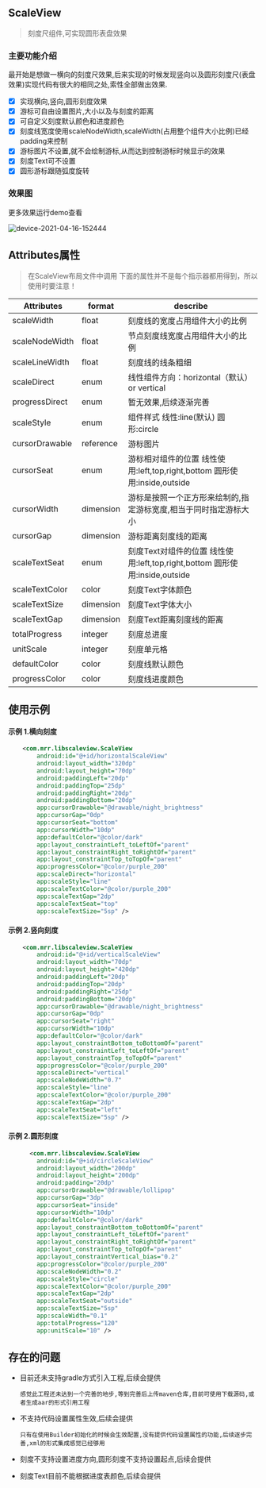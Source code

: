 
## ScaleView 
> 刻度尺组件,可实现圆形表盘效果

### 主要功能介绍
最开始是想做一横向的刻度尺效果,后来实现的时候发现竖向以及圆形刻度尺(表盘效果)实现代码有很大的相同之处,索性全部做出效果.

- [x] 实现横向,竖向,圆形刻度效果
- [x] 游标可自由设置图片,大小以及与刻度的距离
- [x] 可自定义刻度默认颜色和进度颜色
- [x] 刻度线宽度使用scaleNodeWidth,scaleWidth(占用整个组件大小比例)已经padding来控制
- [x] 游标图片不设置,就不会绘制游标,从而达到控制游标时候显示的效果
- [x] 刻度Text可不设置
- [x] 圆形游标跟随弧度旋转

### 效果图
更多效果运行demo查看

![device-2021-04-16-152444](https://user-images.githubusercontent.com/10650866/115175361-6bc25500-a0fd-11eb-9279-f42aa19f4c6f.png)


## Attributes属性
>在ScaleView布局文件中调用
下面的属性并不是每个指示器都用得到，所以使用时要注意！

|Attributes|format|describe
|---|---|---|
|scaleWidth|float|刻度线的宽度占用组件大小的比例
|scaleNodeWidth|float|节点刻度线宽度占用组件大小的比例
|scaleLineWidth|float|刻度线的线条粗细
|scaleDirect|enum|线性组件方向：horizontal（默认） or vertical 
|progressDirect|enum|暂无效果,后续逐渐完善
|scaleStyle|enum|组件样式 线性:line(默认) 圆形:circle
|cursorDrawable|reference|游标图片
|cursorSeat|enum|游标相对组件的位置 线性使用:left,top,right,bottom 圆形使用:inside,outside
|cursorWidth|dimension|游标是按照一个正方形来绘制的,指定游标宽度,相当于同时指定游标大小
|cursorGap|dimension|游标距离刻度线的距离
|scaleTextSeat|enum|刻度Text对组件的位置 线性使用:left,top,right,bottom 圆形使用:inside,outside
|scaleTextColor|color|刻度Text字体颜色
|scaleTextSize|dimension|刻度Text字体大小
|scaleTextGap|dimension|刻度Text距离刻度线的距离
|totalProgress|integer|刻度总进度
|unitScale|integer|刻度单元格
|defaultColor|color|刻度线默认颜色
|progressColor|color|刻度线进度颜色


## 使用示例

#### 示例 1.横向刻度

```xml
    <com.mrr.libscaleview.ScaleView
        android:id="@+id/horizontalScaleView"
        android:layout_width="320dp"
        android:layout_height="70dp"
        android:paddingLeft="20dp"
        android:paddingTop="25dp"
        android:paddingRight="20dp"
        android:paddingBottom="20dp"
        app:cursorDrawable="@drawable/night_brightness"
        app:cursorGap="0dp"
        app:cursorSeat="bottom"
        app:cursorWidth="10dp"
        app:defaultColor="@color/dark"
        app:layout_constraintLeft_toLeftOf="parent"
        app:layout_constraintRight_toRightOf="parent"
        app:layout_constraintTop_toTopOf="parent"
        app:progressColor="@color/purple_200"
        app:scaleDirect="horizontal"
        app:scaleStyle="line"
        app:scaleTextColor="@color/purple_200"
        app:scaleTextGap="2dp"
        app:scaleTextSeat="top"
        app:scaleTextSize="5sp" />
```

#### 示例 2.竖向刻度

```xml
    <com.mrr.libscaleview.ScaleView
        android:id="@+id/verticalScaleView"
        android:layout_width="70dp"
        android:layout_height="420dp"
        android:paddingLeft="20dp"
        android:paddingTop="20dp"
        android:paddingRight="25dp"
        android:paddingBottom="20dp"
        app:cursorDrawable="@drawable/night_brightness"
        app:cursorGap="0dp"
        app:cursorSeat="right"
        app:cursorWidth="10dp"
        app:defaultColor="@color/dark"
        app:layout_constraintBottom_toBottomOf="parent"
        app:layout_constraintLeft_toLeftOf="parent"
        app:layout_constraintTop_toTopOf="parent"
        app:progressColor="@color/purple_200"
        app:scaleDirect="vertical"
        app:scaleNodeWidth="0.7"
        app:scaleStyle="line"
        app:scaleTextColor="@color/purple_200"
        app:scaleTextGap="2dp"
        app:scaleTextSeat="left"
        app:scaleTextSize="5sp" />
```

#### 示例 2.圆形刻度

```xml
      <com.mrr.libscaleview.ScaleView
        android:id="@+id/circleScaleView"
        android:layout_width="200dp"
        android:layout_height="200dp"
        android:padding="20dp"
        app:cursorDrawable="@drawable/lollipop"
        app:cursorGap="3dp"
        app:cursorSeat="inside"
        app:cursorWidth="10dp"
        app:defaultColor="@color/dark"
        app:layout_constraintBottom_toBottomOf="parent"
        app:layout_constraintLeft_toLeftOf="parent"
        app:layout_constraintRight_toRightOf="parent"
        app:layout_constraintTop_toTopOf="parent"
        app:layout_constraintVertical_bias="0.2"
        app:progressColor="@color/purple_200"
        app:scaleNodeWidth="0.2"
        app:scaleStyle="circle"
        app:scaleTextColor="@color/purple_200"
        app:scaleTextGap="2dp"
        app:scaleTextSeat="outside"
        app:scaleTextSize="5sp"
        app:scaleWidth="0.1"
        app:totalProgress="120"
        app:unitScale="10" />
```

## 存在的问题

* 目前还未支持gradle方式引入工程,后续会提供

  `感觉此工程还未达到一个完善的地步,等到完善后上传maven仓库,目前可使用下载源码,或者生成aar的形式引用工程`
  
* 不支持代码设置属性生效,后续会提供
  
  `只有在使用Builder初始化的时候会生效配置,没有提供代码设置属性的功能,后续逐步完善,xml的形式集成感觉已经够用`
  
  
* 刻度不支持设置进度方向,圆形刻度不支持设置起点,后续会提供

* 刻度Text目前不能根据进度表颜色,后续会提供
  
  
